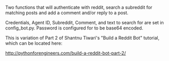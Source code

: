 Two functions that will authenticate with reddit, search a subreddit for matching posts and add a comment and/or reply to a post. 

Credentials, Agent ID, Subreddit, Comment, and text to search for are set in config_bot.py. Password is configured for to be base64 encoded.  


This is variation of Part 2 of Shantnu Tiwari's "Build a Reddit Bot" tutorial, which can be located here:

http://pythonforengineers.com/build-a-reddit-bot-part-2/
